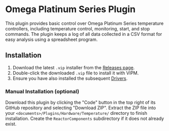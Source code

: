 # Omega Platinum Series Plugin

This plugin provides basic control over Omega Platinum Series temperature 
controllers, including temperature control, monitoring, start, and stop 
commands. The plugin keeps a log of all data collected in a CSV format for 
easy analysis using a spreadsheet program.

## Installation

1. Download the latest `.vip` installer from the [Releases page](https://github.com/RxnRover/plugin_omega_platinum_series/releases).  
2. Double-click the downloaded `.vip` file to install it with VIPM.
3. Ensure you have also installed the subsequent  [Drivers](https://github.com/RxnRover/driver_omega_platinum_series/releases).  

### Manual Installation (optional)

Download this plugin by clicking the "Code" button in the top right of its 
GitHub repository and selecting "Download ZIP". Extract the ZIP file into your 
`<documents>/Plugins/Hardware/Temperature/` directory to finish installation. 
Create the `ReactorComponents` subdirectory if it does not already exist.
